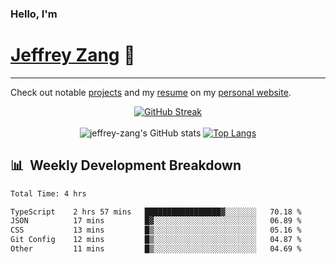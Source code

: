 
### Hello, I'm 
# [Jeffrey Zang](https://www.linkedin.com/in/jeffreyzang/) 🦀

---

Check out notable [projects](https://jeffz.dev/projects) and my [resume](https://jeffz.dev/resume) on my [personal website](https://jeffz.dev/).

<div align = 'center'>

[![GitHub Streak](https://github-readme-streak-stats.herokuapp.com/?user=jeffrey-zang&theme=tokyonight)](https://git.io/streak-stats)
<br></br>
![jeffrey-zang's GitHub stats](https://github-readme-stats.vercel.app/api?username=jeffrey-zang&show_icons=true&theme=tokyonight&hide_rank=true&hide=stars) 
[![Top Langs](https://github-readme-stats.vercel.app/api/top-langs/?username=jeffrey-zang&hide=ShaderLab,HLSL&layout=compact&theme=tokyonight)](https://github.com/anuraghazra/github-readme-stats)

</div>

## 📊 &nbsp;Weekly Development Breakdown
<!--START_SECTION:waka-->

```txt
Total Time: 4 hrs

TypeScript    2 hrs 57 mins   █████████████████▓░░░░░░░   70.18 %
JSON          17 mins         █▓░░░░░░░░░░░░░░░░░░░░░░░   06.89 %
CSS           13 mins         █▒░░░░░░░░░░░░░░░░░░░░░░░   05.16 %
Git Config    12 mins         █▒░░░░░░░░░░░░░░░░░░░░░░░   04.87 %
Other         11 mins         █▒░░░░░░░░░░░░░░░░░░░░░░░   04.69 %
```

<!--END_SECTION:waka-->

